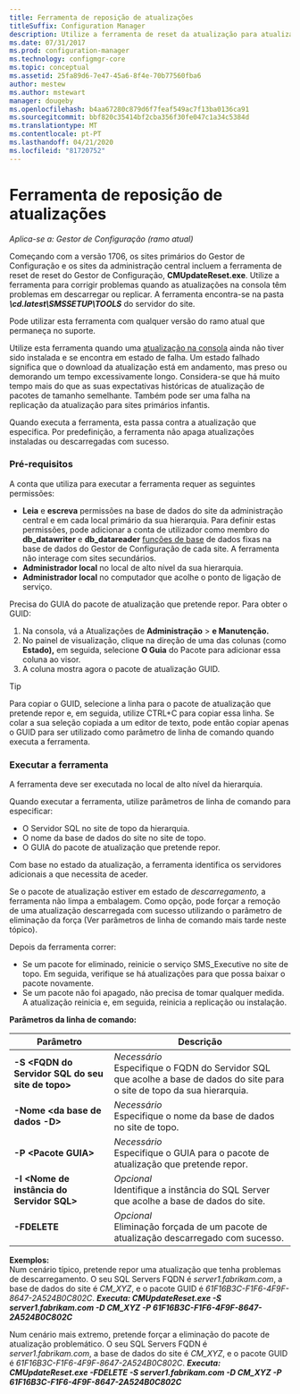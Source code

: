 ```yaml
---
title: Ferramenta de reposição de atualizações
titleSuffix: Configuration Manager
description: Utilize a ferramenta de reset da atualização para atualizações na consola para O Gestor de Configuração.
ms.date: 07/31/2017
ms.prod: configuration-manager
ms.technology: configmgr-core
ms.topic: conceptual
ms.assetid: 25fa89d6-7e47-45a6-8f4e-70b77560fba6
author: mestew
ms.author: mstewart
manager: dougeby
ms.openlocfilehash: b4aa67280c879d6f7feaf549ac7f13ba0136ca91
ms.sourcegitcommit: bbf820c35414bf2cba356f30fe047c1a34c5384d
ms.translationtype: MT
ms.contentlocale: pt-PT
ms.lasthandoff: 04/21/2020
ms.locfileid: "81720752"
---
```

# <a name="update-reset-tool"></a>Ferramenta de reposição de atualizações

*Aplica-se a: Gestor de Configuração (ramo atual)*  


Começando com a versão 1706, os sites primários do Gestor de Configuração e os sites da administração central incluem a ferramenta de reset de reset do Gestor de Configuração, **CMUpdateReset.exe**. Utilize a ferramenta para corrigir problemas quando as atualizações na consola têm problemas em descarregar ou replicar. A ferramenta encontra-se na pasta ***\cd.latest\SMSSETUP\TOOLS*** do servidor do site.

Pode utilizar esta ferramenta com qualquer versão do ramo atual que permaneça no suporte.

Utilize esta ferramenta quando uma [atualização na consola](install-in-console-updates.md) ainda não tiver sido instalada e se encontra em estado de falha. Um estado falhado significa que o download da atualização está em andamento, mas preso ou demorando um tempo excessivamente longo. Considera-se que há muito tempo mais do que as suas expectativas históricas de atualização de pacotes de tamanho semelhante. Também pode ser uma falha na replicação da atualização para sites primários infantis.  

Quando executa a ferramenta, esta passa contra a atualização que especifica. Por predefinição, a ferramenta não apaga atualizações instaladas ou descarregadas com sucesso.  

### <a name="prerequisites"></a>Pré-requisitos
A conta que utiliza para executar a ferramenta requer as seguintes permissões:
- **Leia** e **escreva** permissões na base de dados do site da administração central e em cada local primário da sua hierarquia. Para definir estas permissões, pode adicionar a conta de utilizador como membro do **db_datawriter** e **db_datareader** [funções de base](/sql/relational-databases/security/authentication-access/database-level-roles#fixed-database-roles) de dados fixas na base de dados do Gestor de Configuração de cada site. A ferramenta não interage com sites secundários.
- **Administrador local** no local de alto nível da sua hierarquia.
- **Administrador local** no computador que acolhe o ponto de ligação de serviço.

Precisa do GUIA do pacote de atualização que pretende repor. Para obter o GUID:
  1.   Na consola, vá a Atualizações de **Administração** > **e Manutenção.**
  2.   No painel de visualização, clique na direção de uma das colunas (como **Estado),** em seguida, selecione **O Guia** do Pacote para adicionar essa coluna ao visor.
  3.   A coluna mostra agora o pacote de atualização GUID.

> [!TIP]  
> Para copiar o GUID, selecione a linha para o pacote de atualização que pretende repor e, em seguida, utilize CTRL+C para copiar essa linha. Se colar a sua seleção copiada a um editor de texto, pode então copiar apenas o GUID para ser utilizado como parâmetro de linha de comando quando executa a ferramenta.

### <a name="run-the-tool"></a>Executar a ferramenta    
A ferramenta deve ser executada no local de alto nível da hierarquia.

Quando executar a ferramenta, utilize parâmetros de linha de comando para especificar:
- O Servidor SQL no site de topo da hierarquia.
- O nome da base de dados do site no site de topo.
- O GUIA do pacote de atualização que pretende repor.

Com base no estado da atualização, a ferramenta identifica os servidores adicionais a que necessita de aceder.   

Se o pacote de atualização estiver em estado de *descarregamento,* a ferramenta não limpa a embalagem. Como opção, pode forçar a remoção de uma atualização descarregada com sucesso utilizando o parâmetro de eliminação da força (Ver parâmetros de linha de comando mais tarde neste tópico).

Depois da ferramenta correr:
- Se um pacote for eliminado, reinicie o serviço SMS_Executive no site de topo. Em seguida, verifique se há atualizações para que possa baixar o pacote novamente.
- Se um pacote não foi apagado, não precisa de tomar qualquer medida. A atualização reinicia e, em seguida, reinicia a replicação ou instalação.

**Parâmetros da linha de comando:**  


|                        Parâmetro                         |                                                       Descrição                                                        |
|----------------------------------------------------------|--------------------------------------------------------------------------------------------------------------------------|
| **-S &lt;FQDN do Servidor SQL do seu site de topo>** | *Necessário* <br> Especifique o FQDN do Servidor SQL que acolhe a base de dados do site para o site de topo da sua hierarquia. |
|                **-Nome &lt;da base de dados -D>**                 |                          *Necessário* <br> Especifique o nome da base de dados no site de topo.                          |
|                 **-P &lt;Pacote GUIA>**                 |                        *Necessário* <br> Especifique o GUIA para o pacote de atualização que pretende repor.                        |
|           **-I &lt;Nome de instância do Servidor SQL>**           |                    *Opcional* <br> Identifique a instância do SQL Server que acolhe a base de dados do site.                     |
|                       **-FDELETE**                       |                       *Opcional* <br> Eliminação forçada de um pacote de atualização descarregado com sucesso.                        |

**Exemplos:**  
Num cenário típico, pretende repor uma atualização que tenha problemas de descarregamento. O seu SQL Servers FQDN é *server1.fabrikam.com*, a base de dados do site é *CM_XYZ*, e o pacote GUID é *61F16B3C-F1F6-4F9F-8647-2A524B0C802C*.  ***Executa: CMUpdateReset.exe -S server1.fabrikam.com -D CM_XYZ -P 61F16B3C-F1F6-4F9F-8647-2A524B0C802C***

Num cenário mais extremo, pretende forçar a eliminação do pacote de atualização problemático. O seu SQL Servers FQDN é *server1.fabrikam.com*, a base de dados do site é *CM_XYZ*, e o pacote GUID é *61F16B3C-F1F6-4F9F-8647-2A524B0C802C*.  ***Executa: CMUpdateReset.exe -FDELETE -S server1.fabrikam.com -D CM_XYZ -P 61F16B3C-F1F6-4F9F-8647-2A524B0C802C***
